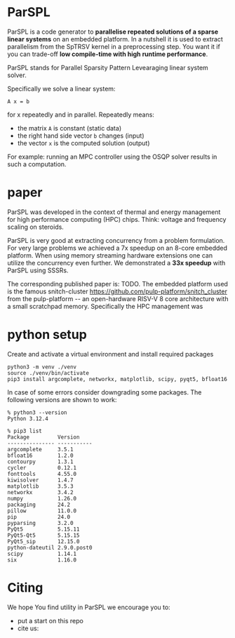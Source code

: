 # ParSPL
ParSPL is a code generator to **parallelise repeated solutions of a sparse linear systems** on an embedded platform.
In a nutshell it is used to extract parallelism from the SpTRSV kernel in a preprocessing step.
You want it if you can trade-off **low compile-time with high runtime performance**.

ParSPL stands for Parallel Sparsity Pattern Levearaging linear system solver.

Specifically we solve a linear system:
```
A x = b
```
for x repeatedly and in parallel. Repeatedly means:
- the matrix ```A``` is constant (static data)
- the right hand side vector ```b``` changes (input)
- the vector ```x``` is the computed solution (output)

For example: running an MPC controller using the OSQP solver results in such a computation.

# paper
ParSPL was developed in the context of thermal and energy management for high performance computing (HPC) chips.
Think: voltage and frequency scaling on steroids.

ParSPL is very good at extracting concurrency from a problem formulation.
For very large problems we achieved a 7x speedup on an 8-core embedded platform.
When using memory streaming hardware extensions one can utilize the concurrency even further.
We demonstrated a **33x speedup** with ParSPL using SSSRs.

The corresponding published paper is: TODO.
The embedded platform used is the famous snitch-cluster <https://github.com/pulp-platform/snitch_cluster> from the pulp-platform -- an open-hardware RISV-V 8 core architecture with a small scratchpad memory.
Specifically the HPC management was 

# python setup
Create and activate a virtual environment and install required packages
```
python3 -m venv ./venv
source ./venv/bin/activate
pip3 install argcomplete, networkx, matplotlib, scipy, pyqt5, bfloat16
```

In case of some errors consider downgrading some packages.
The following versions are shown to work:
```
% python3 --version
Python 3.12.4

% pip3 list
Package         Version
--------------- -----------
argcomplete     3.5.1
bfloat16        1.2.0
contourpy       1.3.1
cycler          0.12.1
fonttools       4.55.0
kiwisolver      1.4.7
matplotlib      3.5.3
networkx        3.4.2
numpy           1.26.0
packaging       24.2
pillow          11.0.0
pip             24.0
pyparsing       3.2.0
PyQt5           5.15.11
PyQt5-Qt5       5.15.15
PyQt5_sip       12.15.0
python-dateutil 2.9.0.post0
scipy           1.14.1
six             1.16.0
```

# Citing
We hope You find utility in ParSPL we encourage you to:
- put a start on this repo
- cite us:
